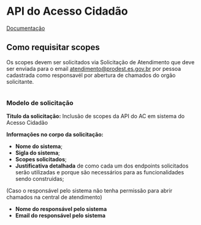 # API do Acesso Cidadão

[Documentação](https://sistemas.es.gov.br/prodest/acessocidadao.webapi/swagger/)

## Como requisitar scopes

Os scopes devem ser solicitados via Solicitação de Atendimento que deve ser enviada para o email atendimento@prodest.es.gov.br por pessoa cadastrada como responsavél por abertura de chamados do orgão solicitante.

``` important:: Na V1 da API os scopes acessocidadao-base e AcessoCidadao são obrigatórios para todos os endpoints e devem ser requisitados juntos com qualquer outro scope
```

### Modelo de solicitação

**Titulo da solicitação:** Inclusão de scopes da API do AC em sistema do Acesso Cidadão

**Informações no corpo da solicitação:**

- **Nome do sistema**;
- **Sigla do sistema**;
- **Scopes solicitados**;
- **Justificativa detalhada** de como cada um dos endpoints solicitados serão utilizadas e porque são necessários para as funcionalidades sendo construidas;

(Caso o responsável pelo sistema não tenha permissão para abrir chamados na central de atendimento)

- **Nome do responsável pelo sistema**
- **Email do responsável pelo sistema**